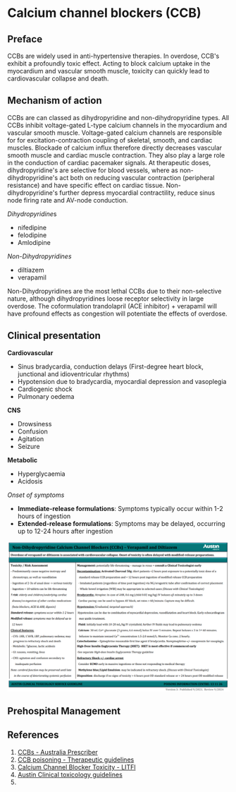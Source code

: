 # Calcium channel blockers (CCB)

## Preface

CCBs are widely used in anti-hypertensive therapies. In overdose, CCB's exhibit a profoundly toxic effect. Acting to block calcium uptake in the myocardium and vascular smooth muscle, toxicity can quickly lead to cardiovascular collapse and death. 

## Mechanism of action

CCBs are can classed as dihydropyridine and non-dihydropyridine types. All CCBs inhibit voltage-gated L-type calcium channels in the myocardium and vascular smooth muscle. Voltage-gated calcium channels are responsible for for excitation-contraction coupling of skeletal, smooth, and cardiac muscles. Blockade of calcium influx therefore directly decreases vascular smooth muscle and cardiac muscle contraction. They also play a large role in the conduction of cardiac pacemaker signals. At therapeutic doses, dihydropyridine's are selective for blood vessels, where as non-dihydropyridine's act both on reducing vascular contraction (peripheral resistance) and have specific effect on cardiac tissue. Non-dihydropyridine's further depress myocardial contractility, reduce sinus node firing rate and AV-node conduction.

 *Dihydropyridine*s

 - nifedipine
 - felodipine
 - Amlodipine

*Non-Dihydropyridines*

- diltiazem
- verapamil

Non-Dihydropyridines are the most lethal CCBs due to their non-selective nature, although dihydropyridines loose receptor selectivity in large overdose. The coformulation trandolapril (ACE inhibitor) + verapamil will have profound effects as congestion will potentiate the effects of overdose.
## Clinical presentation

**Cardiovascular**

- Sinus bradycardia, conduction delays (First-degree heart block, junctional and idioventricular rhythms)
- Hypotension due to bradycardia, myocardial depression and vasoplegia
- Cardiogenic shock
- Pulmonary oedema

**CNS**

- Drowsiness
- Confusion
- Agitation
- Seizure

**Metabolic**

- Hyperglycaemia
- Acidosis

*Onset of symptoms*

- **Immediate-release formulations**: Symptoms typically occur within 1-2 hours of ingestion
- **Extended-release formulations**: Symptoms may be delayed, occurring up to 12-24 hours after ingestion


![non-dihydropyridine.png](../assets/non-dihydropyridine.png)

## Prehospital Management


## References

1. [CCBs - Australia Prescriber](https://australianprescriber.tg.org.au/articles/calcium-channel-antagonists.html)
2. [CCB poisoning - Therapeutic guidelines](https://tgldcdp.tg.org.au.acs.hcn.com.au/viewTopic?etgAccess=true&guidelinePage=Toxicology%20and%20Toxinology&topicfile=toxicology-dihydropyridine-calcium-channel-blocker&guidelinename=Toxicology%20and%20Toxinology&sectionId=toc_d1e47#toc_d1e47)
3. [Calcium Channel Blocker Toxicity - LITFl](https://litfl.com/calcium-channel-blocker-toxicity/)
4. [Austin Clinical toxicology guidelines](https://www.austin.org.au/page?ID=1791)
5. 
